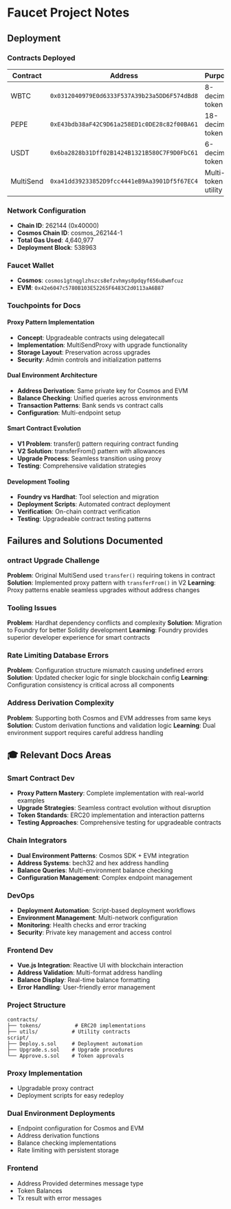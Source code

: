# Faucet Project Notes


## Deployment

### Contracts Deployed
| Contract | Address | Purpose | Status |
|----------|---------|---------|---------|
| WBTC | `0x0312040979E0d6333F537A39b23a5DD6F574dBd8` | 8-decimal token | Deployed |
| PEPE | `0xE43bdb38aF42C9D61a258ED1c0DE28c82f00BA61` | 18-decimal token | Deployed |
| USDT | `0x6ba2828b31Dff02B1424B1321B580C7F9D0FbC61` | 6-decimal token | Deployed |
| MultiSend | `0xa41dd39233852D9fcc4441eB9Aa3901Df5f67EC4` | Multi-token utility | Deployed |

### Network Configuration
- **Chain ID**: 262144 (0x40000)
- **Cosmos Chain ID**: cosmos_262144-1
- **Total Gas Used**: 4,640,977
- **Deployment Block**: 538963

### Faucet Wallet
- **Cosmos**: `cosmos1gtnqglzhszcs8efzvhmys0pdqyf656u8wmfcuz`
- **EVM**: `0x42e6047c5780B103E52265F6483C2d0113aA6B87`

### Touchpoints for Docs

#### Proxy Pattern Implementation
- **Concept**: Upgradeable contracts using delegatecall
- **Implementation**: MultiSendProxy with upgrade functionality
- **Storage Layout**: Preservation across upgrades
- **Security**: Admin controls and initialization patterns

#### Dual Environment Architecture
- **Address Derivation**: Same private key for Cosmos and EVM
- **Balance Checking**: Unified queries across environments
- **Transaction Patterns**: Bank sends vs contract calls
- **Configuration**: Multi-endpoint setup

#### Smart Contract Evolution
- **V1 Problem**: transfer() pattern requiring contract funding
- **V2 Solution**: transferFrom() pattern with allowances
- **Upgrade Process**: Seamless transition using proxy
- **Testing**: Comprehensive validation strategies

#### Development Tooling
- **Foundry vs Hardhat**: Tool selection and migration
- **Deployment Scripts**: Automated contract deployment
- **Verification**: On-chain contract verification
- **Testing**: Upgradeable contract testing patterns

## Failures and Solutions Documented

### ontract Upgrade Challenge
**Problem**: Original MultiSend used `transfer()` requiring tokens in contract
**Solution**: Implemented proxy pattern with `transferFrom()` in V2
**Learning**: Proxy patterns enable seamless upgrades without address changes

### Tooling Issues
**Problem**: Hardhat dependency conflicts and complexity
**Solution**: Migration to Foundry for better Solidity development
**Learning**: Foundry provides superior developer experience for smart contracts

### Rate Limiting Database Errors
**Problem**: Configuration structure mismatch causing undefined errors
**Solution**: Updated checker logic for single blockchain config
**Learning**: Configuration consistency is critical across all components

### Address Derivation Complexity
**Problem**: Supporting both Cosmos and EVM addresses from same keys
**Solution**: Custom derivation functions and validation logic
**Learning**: Dual environment support requires careful address handling

## 🎓 Relevant Docs Areas

### Smart Contract Dev
- **Proxy Pattern Mastery**: Complete implementation with real-world examples
- **Upgrade Strategies**: Seamless contract evolution without disruption
- **Token Standards**: ERC20 implementation and interaction patterns
- **Testing Approaches**: Comprehensive testing for upgradeable contracts

### Chain Integrators
- **Dual Environment Patterns**: Cosmos SDK + EVM integration
- **Address Systems**: bech32 and hex address handling
- **Balance Queries**: Multi-environment balance checking
- **Configuration Management**: Complex endpoint management

### DevOps
- **Deployment Automation**: Script-based deployment workflows
- **Environment Management**: Multi-network configuration
- **Monitoring**: Health checks and error tracking
- **Security**: Private key management and access control

### Frontend Dev
- **Vue.js Integration**: Reactive UI with blockchain interaction
- **Address Validation**: Multi-format address handling
- **Balance Display**: Real-time balance formatting
- **Error Handling**: User-friendly error management

### Project Structure

```
contracts/
├── tokens/           # ERC20 implementations
├── utils/           # Utility contracts
script/
├── Deploy.s.sol     # Deployment automation
├── Upgrade.s.sol    # Upgrade procedures
└── Approve.s.sol    # Token approvals
```

### Proxy Implementation
- Upgradable proxy contract
- Deployment scripts for easy redeploy

### Dual Environment Deployments
- Endpoint configuration for Cosmos and EVM
- Address derivation functions
- Balance checking implementations
- Rate limiting with persistent storage

### Frontend
- Address Provided determines message type
- Token Balances
- Tx result with error messages